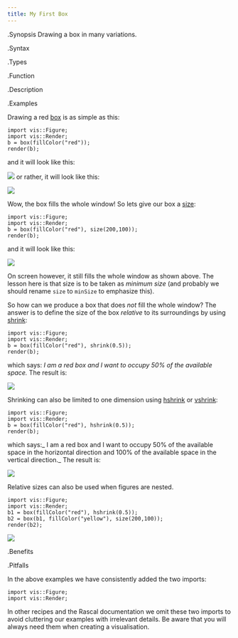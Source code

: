 ```yaml
---
title: My First Box
---
```


.Synopsis
Drawing a box in many variations.

.Syntax

.Types

.Function

.Description

.Examples

Drawing a red [box]((Library:Figure-box)) is as simple as this:
```rascal-figure,width=,height=,file=b1.png
import vis::Figure;
import vis::Render;
b = box(fillColor("red"));
render(b);
```
and it will look like this:

![]((b1.png))
 or rather, it will look like this:



![]((MyFirstBox-Screenshot1.png))


Wow, the box fills the whole window! So lets give our box a [size]((Library:Properties-size)):
```rascal-figure,width=,height=,file=b2.png
import vis::Figure;
import vis::Render;
b = box(fillColor("red"), size(200,100));
render(b);
```
and it will look like this:

![]((b2.png))


On screen however, it still fills the whole window as shown above.
The lesson here is that size is to be taken as *minimum size* (and probably we should
rename `size` to `minSize` to emphasize this).

So how can we produce a box that does _not_ fill the whole window? The answer is to define the size of the box
_relative_ to its surroundings by using [shrink]((Library:Properties-shrink)):

```rascal-figure,width=,height=,file=b3.png
import vis::Figure;
import vis::Render;
b = box(fillColor("red"), shrink(0.5));
render(b);
```
which says: _I am a red box and I want to occupy 50% of the available space._ The result is:


![]((MyFirstBox-Screenshot2.png))


Shrinking can also be limited to one dimension using [hshrink]((Library:Properties-hshrink)) 
or [vshrink]((Library:Properties-vshrink)):
```rascal-figure,width=,height=,file=b4.png
import vis::Figure;
import vis::Render;
b = box(fillColor("red"), hshrink(0.5));
render(b);
```
which says:_ I am a red box and I want to occupy 50% of the available space in the horizontal direction and 100% of the available space in the vertical direction._ The result is:


![]((MyFirstBox-Screenshot3.png))


Relative sizes can also be used when figures are nested.

```rascal-figure,width=,height=,file=b5.png
import vis::Figure;
import vis::Render;
b1 = box(fillColor("red"), hshrink(0.5));
b2 = box(b1, fillColor("yellow"), size(200,100));
render(b2);
```

![]((b5.png))     


.Benefits

.Pitfalls

In the above examples we have consistently added the two imports:
```rascal
import vis::Figure;
import vis::Render;
```
In other recipes and the Rascal documentation we omit these two imports to avoid cluttering our examples with irrelevant details.
Be aware that you will always need them when creating a visualisation.

